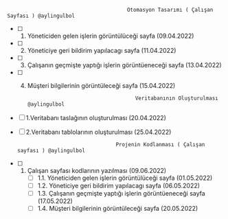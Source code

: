                                            Otomasyon Tasarımı ( Çalışan Sayfası ) @aylingulbol
                                           
 - [ ] 1. Yöneticiden gelen işlerin görüntülüceği sayfa (09.04.2022)
 - [ ] 2. Yöneticiye geri bildirim yapılacagı sayfa (11.04.2022)
 - [ ] 3. Çalışanın geçmişte yaptığı işlerin görüntüeneceği sayfa (13.04.2022)
 - [ ] 4. Müşteri bilgilerinin görüntüleceği sayfa (15.04.2022)
 
                                             Veritabanının Oluşturulması @aylingulbol
 
 - [ ] 1.Veritabanı taslağının oluşturulması (20.04.2022)
 - [ ] 2.Veritabanı tablolarının oluşturulması (25.04.2022)
 
                                       Projenin Kodlanması ( Çalışan sayfası ) @aylingulbol
                                       
 - [ ] 1. Çalışan sayfası kodlarının yazılması (09.06.2022)
      - [ ] 1.1. Yöneticiden gelen işlerin görüntülüceği sayfa (01.05.2022)
      - [ ] 1.2. Yöneticiye geri bildirim yapılacagı sayfa (06.05.2022)
      - [ ] 1.3. Çalışanın geçmişte yaptığı işlerin görüntüeneceği sayfa (17.05.2022)
      - [ ] 1.4. Müşteri bilgilerinin görüntüleceği sayfa (20.05.2022)
